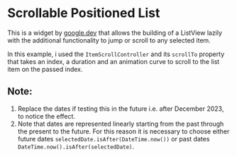 # Scrollable Positioned List
This is a widget by [google.dev](https://duckduckgo.com](https://pub.dev/publishers/google.dev)https://pub.dev/publishers/google.dev) that allows the building of a ListView lazily with the additional functionality to jump or scroll to any selected item.

In this example, i used the `ItemScrollController` and its `scrollTo` property that takes an index, a duration and an animation curve to scroll to the list item on the passed index.

## Note:
1. Replace the dates if testing this in the future i.e. after December 2023, to notice the effect.
2. Note that dates are represented linearly starting from the past through the present to the future. For this reason it is necessary to choose either future dates `selectedDate.isAfter(DateTime.now())` or past dates `DateTime.now().isAfter(selectedDate)`.

